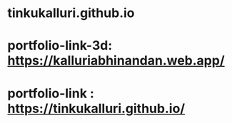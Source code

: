 # tinkukalluri.github.io
# portfolio-link-3d: https://kalluriabhinandan.web.app/
# portfolio-link : https://tinkukalluri.github.io/
